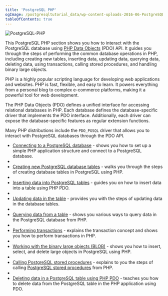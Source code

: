 ```yaml
---
title: 'PostgreSQL PHP'
ogImage: /postgresqltutorial_data/wp-content-uploads-2016-06-PostgreSQL-PHP-1.png
tableOfContents: true
---
```



![PostgreSQL-PHP](/postgresqltutorial_data/wp-content-uploads-2016-06-PostgreSQL-PHP-1.png)





This PostgreSQL PHP section shows you how to interact with the PostgreSQL database using [PHP Data Objects](http://php.net/manual/en/book.pdo.php) (PDO) API. It guides you through the steps of performing the common database operations in PHP, including creating new tables, inserting data, updating data, querying data, deleting data, using transactions, calling stored procedures, and handling binary large objects.





PHP is a highly popular scripting language for developing web applications and websites. PHP is fast, flexible, and easy to learn. It powers everything from a personal blog to complex e-commerce platforms, making it a powerful tool for web development.





The PHP Data Objects (PDO) defines a unified interface for accessing relational databases in PHP. Each database defines the database-specific driver that implements the PDO interface. Additionally, each driver can expose the database-specific features as regular extension functions.





Many PHP distributions include the `PDO_PGSQL` driver that allows you to interact with PostgreSQL databases through the PDO API.





- [Connecting to a PostgreSQL database](https://www.postgresqltutorial.com/postgresql-php/connect/) - shows you how to set up a simple PHP application structure and connect to a PostgreSQL database.
-
- [Creating new PostgreSQL database tables](https://www.postgresqltutorial.com/postgresql-php/create-tables/) - walks you through the steps of creating database tables in PostgreSQL using PHP.
-
- [Inserting data into PostgreSQL tables](https://www.postgresqltutorial.com/postgresql-php/insert/) - guides you on how to insert data into a table using PHP PDO.
-
- [Updating data in the table](https://www.postgresqltutorial.com/postgresql-php/update/) - provides you with the steps of updating data in the database tables.
-
- [Querying data from a table](https://www.postgresqltutorial.com/postgresql-php/query/) - shows you various ways to query data in the PostgreSQL database from PHP.
-
- [Performing transactions](https://www.postgresqltutorial.com/postgresql-php/transaction/) - explains the transaction concept and shows you how to perform transactions in PHP.
-
- [Working with the binary large objects (BLOB)](https://www.postgresqltutorial.com/postgresql-php/postgresql-blob/) - shows you how to insert, select, and delete large objects in PostgreSQL using PHP.
-
- [Calling PostgreSQL stored procedures](https://www.postgresqltutorial.com/postgresql-php/call-stored-procedures/) - explains to you the steps of calling [PostgreSQL stored procedures](https://www.postgresqltutorial.com/postgresql-stored-procedures/) from PHP.
-
- [Deleting data in a PostgreSQL table using PHP PDO](https://www.postgresqltutorial.com/postgresql-php/delete/) - teaches you how to delete data from the PostgreSQL table in the PHP application using PDO.


